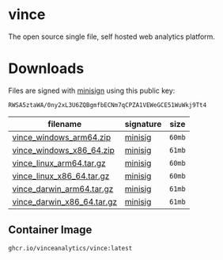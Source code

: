 # vince

The open source single file, self hosted web analytics platform.


# Downloads

Files are signed with [minisign](https://jedisct1.github.io/minisign/) using this public key:
```
RWSA5ztaWA/0ny2xL3U6ZQBgmfbECNm7qCPZA1VEWeGCE51WuWkj9Tt4
```
| filename | signature | size |
| ---- | ---- | ---- |
| [vince_windows_arm64.zip]() | [minisig](vince_windows_arm64.zip.minisig)  | `60mb` |
| [vince_windows_x86_64.zip]() | [minisig](vince_windows_x86_64.zip.minisig)  | `61mb` |
| [vince_linux_arm64.tar.gz]() | [minisig](vince_linux_arm64.tar.gz.minisig)  | `60mb` |
| [vince_linux_x86_64.tar.gz]() | [minisig](vince_linux_x86_64.tar.gz.minisig)  | `60mb` |
| [vince_darwin_arm64.tar.gz]() | [minisig](vince_darwin_arm64.tar.gz.minisig)  | `61mb` |
| [vince_darwin_x86_64.tar.gz]() | [minisig](vince_darwin_x86_64.tar.gz.minisig)  | `61mb` |

## Container Image

```
ghcr.io/vinceanalytics/vince:latest
```